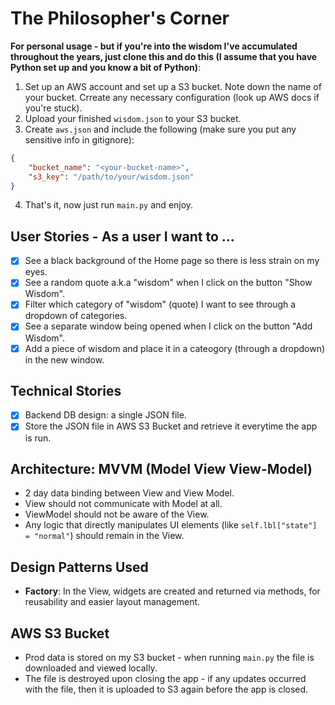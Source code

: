 # The Philosopher's Corner

**For personal usage - but if you're into the wisdom I've accumulated throughout the years, just clone this and do this (I assume that you have Python set up and you know a bit of Python)**:

1. Set up an AWS account and set up a S3 bucket. Note down the name of your bucket. Crreate any necessary configuration (look up AWS docs if you're stuck).
2. Upload your finished `wisdom.json` to your S3 bucket.
3. Create `aws.json` and include the following (make sure you put any sensitive info in gitignore):
```json
{
    "bucket_name": "<your-bucket-name>",
    "s3_key": "/path/to/your/wisdom.json"
}
```
4. That's it, now just run `main.py` and enjoy.

## User Stories - As a user I want to ...
- [x] See a black background of the Home page so there is less strain on my eyes.
- [x] See a random quote a.k.a "wisdom" when I click on the button "Show Wisdom".
- [x] Filter which category of "wisdom" (quote) I want to see through a dropdown of categories.
- [x] See a separate window being opened when I click on the button "Add Wisdom".
- [x] Add a piece of wisdom and place it in a cateogory (through a dropdown) in the new window.

## Technical Stories
- [x] Backend DB design: a single JSON file.
- [x] Store the JSON file in AWS S3 Bucket and retrieve it everytime the app is run.

## Architecture: MVVM (Model View View-Model)
- 2 day data binding between View and View Model. 
- View should not communicate with Model at all.
- ViewModel should not be aware of the View.
- Any logic that directly manipulates UI elements (like `self.lbl["state"] = "normal"`) should remain in the View.

## Design Patterns Used
- **Factory**: In the View, widgets are created and returned via methods, for reusability and easier layout management.

## AWS S3 Bucket
- Prod data is stored on my S3 bucket - when running `main.py` the file is downloaded and viewed locally. 
- The file is destroyed upon closing the app - if any updates occurred with the file, then it is uploaded to S3 again before the app is closed.